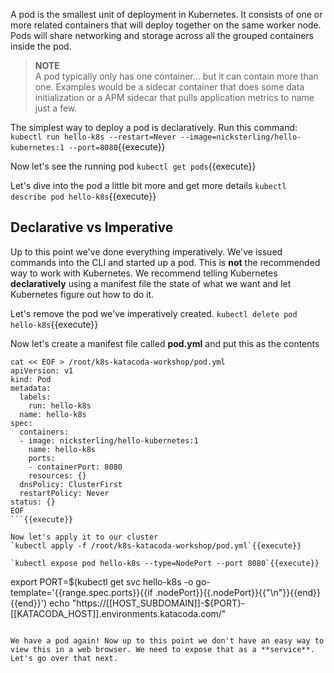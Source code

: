 A pod is the smallest unit of deployment in Kubernetes. It consists of one or more related containers that will deploy together on the same worker node. Pods will share networking and storage across all the grouped containers inside the pod.


> **NOTE**  
> A pod typically only has one container... but it can contain more than one. Examples would be a sidecar container that does some data initialization or a APM sidecar that pulls application metrics to name just a few. 


The simplest way to deploy a pod is declaratively. Run this command:
`kubectl run hello-k8s --restart=Never --image=nicksterling/hello-kubernetes:1 --port=8080`{{execute}}

Now let's see the running pod
`kubectl get pods`{{execute}}


Let's dive into the pod a little bit more and get more details
`kubectl describe pod hello-k8s`{{execute}}


## Declarative vs Imperative
Up to this point we've done everything imperatively. We've issued commands into the CLI and started up a pod. This is **not** the recommended way to work with Kubernetes. We recommend telling Kubernetes __declaratively__ using a manifest file the state of what we want and let Kubernetes figure out how to do it.

Let's remove the pod we've imperatively created. 
`kubectl delete pod hello-k8s`{{execute}}

Now let's create a manifest file called **pod.yml** and put this as the contents

```
cat << EOF > /root/k8s-katacoda-workshop/pod.yml
apiVersion: v1
kind: Pod
metadata:
  labels:
    run: hello-k8s
  name: hello-k8s
spec:
  containers:
  - image: nicksterling/hello-kubernetes:1
    name: hello-k8s
    ports:
    - containerPort: 8080
    resources: {}
  dnsPolicy: ClusterFirst
  restartPolicy: Never
status: {}
EOF
```{{execute}}

Now let's apply it to our cluster
`kubectl apply -f /root/k8s-katacoda-workshop/pod.yml`{{execute}}

`kubectl expose pod hello-k8s --type=NodePort --port 8080`{{execute}}

```
export PORT=$(kubectl get svc hello-k8s -o go-template='{{range.spec.ports}}{{if .nodePort}}{{.nodePort}}{{"\n"}}{{end}}{{end}}')
echo "https://[[HOST_SUBDOMAIN]]-${PORT}-[[KATACODA_HOST]].environments.katacoda.com/"
```{{execute}}

We have a pod again! Now up to this point we don't have an easy way to view this in a web browser. We need to expose that as a **service**. Let's go over that next. 
